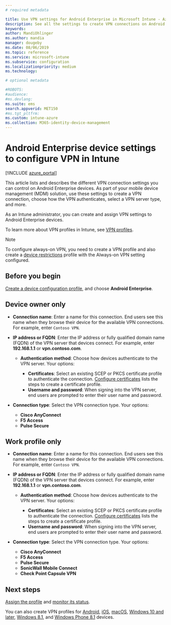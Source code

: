 ```yaml
---
# required metadata

title: Use VPN settings for Android Enterprise in Microsoft Intune - Azure | Microsoft Docs
description: See all the settings to create VPN connections on Android Enterprise devices in Microsoft Intune. Enter the connection name, IP address or FQDN of the VPN server, choose how users authenticate, and choose Citrix, SonicWall, Check Point Capsule, and Pulse Secure connection types.
keywords:
author: MandiOhlinger
ms.author: mandia
manager: dougeby
ms.date: 08/06/2019
ms.topic: reference
ms.service: microsoft-intune
ms.subservice: configuration
ms.localizationpriority: medium
ms.technology:

# optional metadata

#ROBOTS:
#audience:
#ms.devlang:
ms.suite: ems
search.appverid: MET150
#ms.tgt_pltfrm:
ms.custom: intune-azure
ms.collection: M365-identity-device-management
---
```


# Android Enterprise device settings to configure VPN in Intune

[!INCLUDE [azure_portal](../includes/azure_portal.md)]

This article lists and describes the different VPN connection settings you can control on Android Enterprise devices. As part of your mobile device management (MDM) solution, use these settings to create a VPN connection, choose how the VPN authenticates, select a VPN server type, and more.

As an Intune administrator, you can create and assign VPN settings to Android Enterprise devices. 

To learn more about VPN profiles in Intune, see [VPN profiles](vpn-settings-configure.md).

> [!NOTE]
> To configure always-on VPN, you need to create a VPN profile and also create a [device restrictions](device-restrictions-android-for-work.md#connectivity) profile with the Always-on VPN setting configured.

## Before you begin

[Create a device configuration profile](vpn-settings-configure.md#create-a-device-profile), and choose **Android Enterprise**.

## Device owner only

- **Connection name**: Enter a name for this connection. End users see this name when they browse their device for the available VPN connections. For example, enter `Contoso VPN`.
- **IP address or FQDN**: Enter the IP address or fully qualified domain name (FQDN) of the VPN server that devices connect. For example, enter **192.168.1.1** or **vpn.contoso.com**.

  - **Authentication method**: Choose how devices authenticate to the VPN server. Your options:
  
    - **Certificates**: Select an existing SCEP or PKCS certificate profile to authenticate the connection. [Configure certificates](../protect/certificates-configure.md) lists the steps to create a certificate profile.
    - **Username and password**: When signing into the VPN server, end users are prompted to enter their user name and password.

- **Connection type**: Select the VPN connection type. Your options:

  - **Cisco AnyConnect**
  - **F5 Access**
  - **Pulse Secure**

## Work profile only

- **Connection name**: Enter a name for this connection. End users see this name when they browse their device for the available VPN connections. For example, enter `Contoso VPN`.
- **IP address or FQDN**: Enter the IP address or fully qualified domain name (FQDN) of the VPN server that devices connect. For example, enter **192.168.1.1** or **vpn.contoso.com**.

  - **Authentication method**: Choose how devices authenticate to the VPN server. Your options:
  
    - **Certificates**: Select an existing SCEP or PKCS certificate profile to authenticate the connection. [Configure certificates](../protect/certificates-configure.md) lists the steps to create a certificate profile.
    - **Username and password**: When signing into the VPN server, end users are prompted to enter their user name and password.

- **Connection type**: Select the VPN connection type. Your options:

  - **Cisco AnyConnect**
  - **F5 Access**
  - **Pulse Secure**
  - **SonicWall Mobile Connect**
  - **Check Point Capsule VPN**

## Next steps

[Assign the profile](device-profile-assign.md) and [monitor its status](device-profile-monitor.md).

You can also create VPN profiles for [Android](vpn-settings-android.md), [iOS](vpn-settings-ios.md), [macOS](vpn-settings-macos.md), [Windows 10 and later](vpn-settings-windows-10.md), [Windows 8.1](vpn-settings-windows-8-1.md), and [Windows Phone 8.1](vpn-settings-windows-phone-8-1.md) devices.
